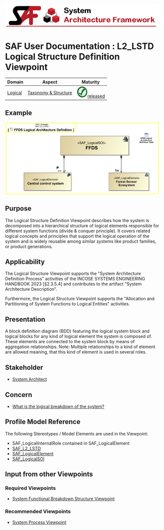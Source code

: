 ![System Architecture Framework](../diagrams/Banner_SAF.png)
# SAF User Documentation : **L2_LSTD** Logical Structure Definition Viewpoint
|**Domain**|**Aspect**|**Maturity**|
| --- | --- | --- |
|[Logical](../domains.md#Domain-Logical)|[Taxonomy & Structure](../aspects.md#Aspect-Taxonomy-&-Structure)|![Released](../diagrams/Symbol_confirmed.png )[released](../using-saf/maturity.md#released)|
## Example
![Logical-Structure-Definition-Viewpoint-primary-example.svg](../diagrams/vp-examples/Logical-Structure-Definition-Viewpoint-primary-example.svg)
## Purpose
The Logical Structure Definition Viewpoint describes how the system is decomposed into a hierarchical structure of logical elements responsible for different system functions (divide & conquer principle). It covers related logical concepts and principles that support the logical operation of the system and is widely reusable among similar systems like product families, or product generations.
## Applicability
The Logical Structure Viewpoint supports the "System Architecture Definition Process" activities of the INCOSE SYSTEMS ENGINEERING HANDBOOK 2023 [§2.3.5.4] and contributes to the artifact "System Architecture Description".

Furthermore, the Logical Structure Viewpoint supports the "Allocation and Partitioning of System Functions to Logical Entities" activities.
## Presentation
A block definition diagram (BDD) featuring the logical system block and logical blocks for any kind of logical element the system is composed of. These elements are connected to the system block by means of aggregation relationships. 
Note: Multiple relationships to a kind of element are allowed meaning, that this kind of element is used in several roles.

## Stakeholder
* [System Architect](../stakeholders.md#System-Architect)
## Concern
* [What is the logical breakdown of the system?](../concerns.md#_2021x_2_8710274_1674576758828_494985_23322)
## Profile Model Reference
The following Stereotypes / Model Elements are used in the Viewpoint:
* SAF_LogicalInternalRole contained in SAF_LogicalElement
* [SAF_L2_LSTD](../stereotypes.md#saf_l2_lstd)
* [SAF_LogicalElement](../stereotypes.md#saf_logicalelement)
* [SAF_LogicalSOI](../stereotypes.md#saf_logicalsoi)
## Input from other Viewpoints
### Required Viewpoints
* [System Functional Breakdown Structure Viewpoint](System-Functional-Breakdown-Structure-Viewpoint.md)
### Recommended Viewpoints
* [System Process Viewpoint](System-Process-Viewpoint.md)
